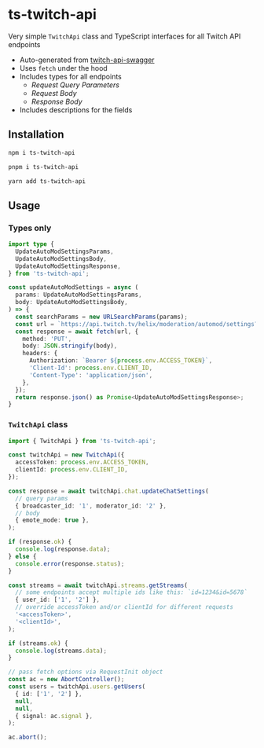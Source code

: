# ts-twitch-api

Very simple `TwitchApi` class and TypeScript interfaces for all Twitch API endpoints

* Auto-generated from [twitch-api-swagger](https://github.com/DmitryScaletta/twitch-api-swagger)
* Uses `fetch` under the hood
* Includes types for all endpoints
  * _Request Query Parameters_
  * _Request Body_
  * _Response Body_
* Includes descriptions for the fields

## Installation

```bash
npm i ts-twitch-api

pnpm i ts-twitch-api

yarn add ts-twitch-api
```

## Usage

### Types only

```ts
import type {
  UpdateAutoModSettingsParams,
  UpdateAutoModSettingsBody,
  UpdateAutoModSettingsResponse,
} from 'ts-twitch-api';

const updateAutoModSettings = async (
  params: UpdateAutoModSettingsParams,
  body: UpdateAutoModSettingsBody,
) => {
  const searchParams = new URLSearchParams(params);
  const url = `https://api.twitch.tv/helix/moderation/automod/settings?${searchParams}`;
  const response = await fetch(url, {
    method: 'PUT',
    body: JSON.stringify(body),
    headers: {
      Authorization: `Bearer ${process.env.ACCESS_TOKEN}`,
      'Client-Id': process.env.CLIENT_ID,
      'Content-Type': 'application/json',
    },
  });
  return response.json() as Promise<UpdateAutoModSettingsResponse>;
}
```

### `TwitchApi` class

```ts
import { TwitchApi } from 'ts-twitch-api';

const twitchApi = new TwitchApi({
  accessToken: process.env.ACCESS_TOKEN,
  clientId: process.env.CLIENT_ID,
});

const response = await twitchApi.chat.updateChatSettings(
  // query params
  { broadcaster_id: '1', moderator_id: '2' },
  // body
  { emote_mode: true },
);

if (response.ok) {
  console.log(response.data);
} else {
  console.error(response.status);
}

const streams = await twitchApi.streams.getStreams(
  // some endpoints accept multiple ids like this: `id=1234&id=5678`
  { user_id: ['1', '2'] },
  // override accessToken and/or clientId for different requests
  '<accessToken>',
  '<clientId>',
);

if (streams.ok) {
  console.log(streams.data);
}

// pass fetch options via RequestInit object
const ac = new AbortController();
const users = twitchApi.users.getUsers(
  { id: ['1', '2'] },
  null,
  null,
  { signal: ac.signal },
);

ac.abort();
```
